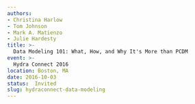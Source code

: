 ```yaml
---
authors:
- Christina Harlow
- Tom Johnson
- Mark A. Matienzo
- Julie Hardesty
title: >-
  Data Modeling 101: What, How, and Why It's More than PCDM
event: >-
  Hydra Connect 2016
location: Boston, MA
date: 2016-10-03
status:  Invited
slug: hydraconnect-data-modeling
---
```


